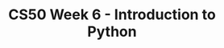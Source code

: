 ---
title: CS50 Week 6 - Introduction to Python
tags: [getting_started, troubleshooting]
keywords:
summary: "Python is a high-level, general-purpose programming language known for its simplicity and readability. It is widely used for various applications, including web development, data science, artificial intelligence, and more."
sidebar: mydoc_sidebar
permalink: week_6
folder: mydoc
---